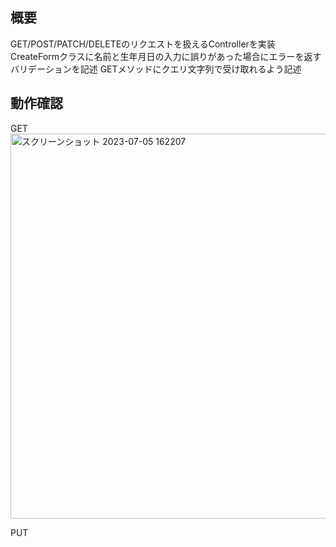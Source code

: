 ## 概要
GET/POST/PATCH/DELETEのリクエストを扱えるControllerを実装
CreateFormクラスに名前と生年月日の入力に誤りがあった場合にエラーを返すバリデーションを記述
GETメソッドにクエリ文字列で受け取れるよう記述

## 動作確認
GET
<img width="616" alt="スクリーンショット 2023-07-05 162207" src="https://github.com/koizumi93/Spring-Boot-7/assets/134351679/7003c85a-defe-4488-be8d-f5c6561b0ba1">

PUT


